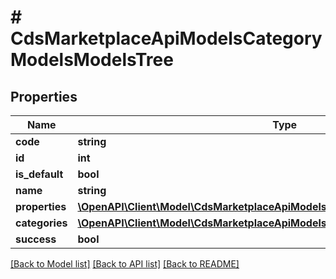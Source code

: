 # # CdsMarketplaceApiModelsCategoryModelsModelsTree

## Properties

Name | Type | Description | Notes
------------ | ------------- | ------------- | -------------
**code** | **string** |  | [optional]
**id** | **int** |  | [optional]
**is_default** | **bool** |  | [optional]
**name** | **string** |  | [optional]
**properties** | [**\OpenAPI\Client\Model\CdsMarketplaceApiModelsCategoryModelsProperty[]**](CdsMarketplaceApiModelsCategoryModelsProperty.md) |  | [optional]
**categories** | [**\OpenAPI\Client\Model\CdsMarketplaceApiModelsCategoryModelsModelCategory[]**](CdsMarketplaceApiModelsCategoryModelsModelCategory.md) |  | [optional]
**success** | **bool** |  | [optional]

[[Back to Model list]](../../README.md#models) [[Back to API list]](../../README.md#endpoints) [[Back to README]](../../README.md)
